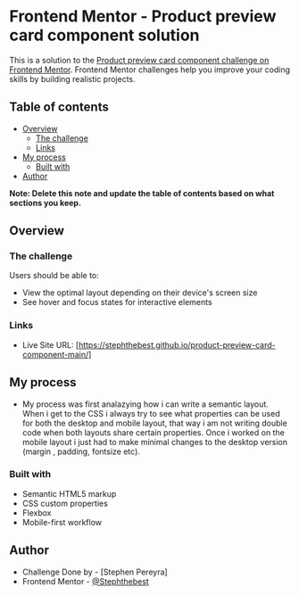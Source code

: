 # Frontend Mentor - Product preview card component solution

This is a solution to the [Product preview card component challenge on Frontend Mentor](https://www.frontendmentor.io/challenges/product-preview-card-component-GO7UmttRfa). Frontend Mentor challenges help you improve your coding skills by building realistic projects.

## Table of contents

- [Overview](#overview)
  - [The challenge](#the-challenge)
  - [Links](#links)
- [My process](#my-process)
  - [Built with](#built-with)
- [Author](#author)

**Note: Delete this note and update the table of contents based on what sections you keep.**

## Overview

### The challenge

Users should be able to:

- View the optimal layout depending on their device's screen size
- See hover and focus states for interactive elements

### Links

- Live Site URL: [https://stephthebest.github.io/product-preview-card-component-main/]

## My process

- My process was first analazying how i can write a semantic layout. When i get to the CSS i always try to see what properties can be used for both the desktop and mobile layout, that way i am not writing double code when both layouts share certain properties. Once i worked on the mobile layout i just had to make minimal changes to the desktop version (margin , padding, fontsize etc).

### Built with

- Semantic HTML5 markup
- CSS custom properties
- Flexbox
- Mobile-first workflow

## Author

- Challenge Done by - [Stephen Pereyra]
- Frontend Mentor - [@Stephthebest](https://www.frontendmentor.io/profile/Stephthebest)
